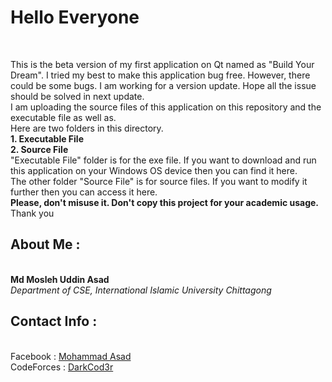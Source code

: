 <h1>
Hello Everyone 
</h1> <br>
<p> This is the beta version of my first application on Qt named as "Build Your Dream". I tried my best to make this application bug free. However, there could be some
bugs. I am working for a version update. Hope all the issue should be solved in next update.<br>
I am uploading the source files of this application on this repository and the executable file as well as.<br> Here are two folders in this directory. 
<br> <text align="center"><b>
1. Executable File<br>2. Source File </b> </text>
<br> "Executable File" folder is for the exe file. If you want to download and run this application on your Windows OS device
then you can find it here. <br>
The other folder "Source File" is for source files. If you want to modify it further then you can access it here.<br>
<strong> Please, don't misuse it. Don't copy this project for your academic usage. </strong><br> Thank you </p>
<h2>About Me : </h2> <br> 
<b>Md Mosleh Uddin Asad </b>
<br><i>Department of CSE, International Islamic University Chittagong </i></br>
<h2>Contact Info : </h2><br>
Facebook : <a href="https://fb.com/m0as4d">Mohammad Asad</a><br>
CodeForces : <a href="https://codeforces.com/profile/DarkCod3r">DarkCod3r</a>
